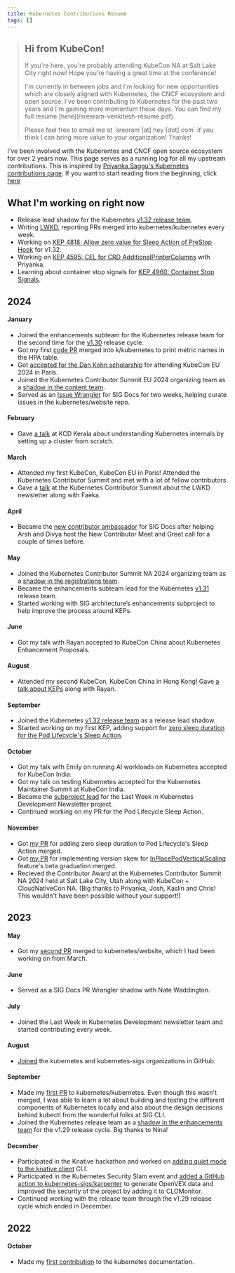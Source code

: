 ```yaml
---
title: Kubernetes Contributions Resume
tags: []
---
```


<blockquote class="callout">
  <h2>Hi from KubeCon!</h2>
  <p>If you're here, you're probably attending KubeCon NA at Salt Lake City right now! Hope you're having a great time at the conference!</p>
  <p>I'm currently in between jobs and I'm looking for new opportunities which are closely aligned with Kubernetes, the CNCF ecosystem and open source. I've been contributing to Kubernetes for the past two years and I'm gaining more momentum these days. You can find my full resume [here](/sreeram-venkitesh-resume.pdf).</p>
  <p> Please feel free to email me at `sreeram [at] hey [dot] com` if you think I can bring more value to your organization! Thanks! </p>
</blockquote>

I've been involved with the Kuberentes and CNCF open source ecosystem for over 2 years now. This page serves as a running log for all my upstream contributions. This is inspired by [Priyanka Saggu's Kubernetes contributions page](https://www.psaggu.com/kubernetes.html). If you want to start reading from the beginning, click [here](#2022)

## What I'm working on right now

- Release lead shadow for the Kubernetes [v1.32 release team](https://github.com/kubernetes/sig-release/blob/master/releases/release-1.32/release-team.md).
- Writing [LWKD](https://lwkd.info), reporting PRs merged into kubernetes/kubernetes every week.
- Working on [KEP 4818: Allow zero value for Sleep Action of PreStop Hook](https://github.com/kubernetes/enhancements/issues/4818) for v1.32.
- Working on [KEP 4595: CEL for CRD AdditionalPrinterColumns](https://github.com/kubernetes/enhancements/issues/4595) with Priyanka.
- Learning about container stop signals for [KEP 4960: Container Stop Signals](https://github.com/kubernetes/enhancements/issues/4960).

## 2024

#### January

- Joined the enhancements subteam for the Kubernetes release team for the second time for the [v1.30](https://github.com/kubernetes/sig-release/blob/master/releases/release-1.30/release-team.md) release cycle.
- Got my first [code PR](https://github.com/kubernetes/kubernetes/pull/122804) merged into k/kubernetes to print metric names in the HPA table.
- Got [accepted for the Dan Kohn scholarship](https://x.com/sreeramvnkitesh/status/1752609678151000241) for attending KubeCon EU 2024 in Paris.
- Joined the Kubernetes Contributor Summit EU 2024 organizing team as a [shadow in the content team](https://github.com/kubernetes/community/issues/7611).
- Served as an [Issue Wrangler](https://github.com/kubernetes/website/wiki/Issue-Wranglers) for SIG Docs for two weeks, helping curate issues in the kubernetes/website repo.

#### February

- Gave [a talk](https://www.youtube.com/watch?v=WLaW8Sc6FjU) at KCD Kerala about understanding Kubernetes internals by setting up a cluster from scratch.

#### March

- Attended my first KubeCon, KubeCon EU in Paris! Attended the Kubernetes Contributor Summit and met with a lot of fellow contributors.
- Gave a [talk](https://sched.co/1aOqg) at the Kubernetes Contributor Summit about the LWKD newsletter along with Faeka.

#### April

- Became the [new contributor ambassador](https://github.com/kubernetes/website/?tab=readme-ov-file#new-contributor-ambassadors) for SIG Docs after helping Arsh and Divya host the New Contributor Meet and Greet call for a couple of times before.

#### May

- Joined the Kubernetes Contributor Summit NA 2024 organizing team as a [shadow in the registrations team](https://github.com/kubernetes/community/issues/7854).
- Became the enhancements subteam lead for the Kubernetes [v1.31](https://github.com/kubernetes/sig-release/blob/master/releases/release-1.31/release-team.md) release team.
- Started working with SIG architecture’s enhancements subproject to help improve the process around KEPs.

#### June

- Got my talk with Rayan accepted to KubeCon China about Kubernetes Enhancement Proposals.

#### August

- Attended my second KubeCon, KubeCon China in Hong Kong! Gave [a talk about KEPs](https://kccncossaidevchn2024.sched.com/event/1eYZh?iframe=no) along with Rayan.

#### September

- Joined the Kubernetes [v1.32 release team](https://github.com/kubernetes/sig-release/blob/master/releases/release-1.32/release-team.md) as a release lead shadow.
- Started working on my first KEP, adding support for [zero sleep duration for the Pod Lifecycle's Sleep Action](https://github.com/kubernetes/enhancements/issues/4818).

#### October

- Got my talk with Emily on running AI workloads on Kubernetes accepted for KubeCon India.
- Got my talk on testing Kubernetes accepted for the Kubernetes Maintainer Summit at KubeCon India.
- Became the [subproject lead](https://github.com/kubernetes-sigs/lwkd/pull/447) for the Last Week in Kubernetes Development Newsletter project.
- Continued working on my PR for the Pod Lifecycle Sleep Action.

#### November

- Got [my PR](https://github.com/kubernetes/kubernetes/pull/127094) for adding zero sleep duration to Pod Lifecycle's Sleep Action merged.
- Got [my PR](https://github.com/kubernetes/kubernetes/pull/128186) for implementing version skew for [InPlacePodVerticalScaling](https://github.com/kubernetes/enhancements/issues/1287) feature's beta graduation merged.
- Recieved the Contributor Award at the Kubernetes Contributor Summit NA 2024 held at Salt Lake City, Utah along with KubeCon + CloudNativeCon NA. (Big thanks to Priyanka, Josh, Kaslin and Chris! This wouldn't have been possible without your support!)


## 2023

#### May

- Got my [second PR](https://github.com/kubernetes/website/pull/39742) merged to kubernetes/website, which I had been working on from March.

#### June

- Served as a SIG Docs PR Wrangler shadow with Nate Waddington.

#### July

- Joined the Last Week in Kubernetes Development newsletter team and started contributing every week.

#### August

- [Joined](https://github.com/kubernetes/org/issues/4426) the kubernetes and kubernetes-sigs organizations in GitHub.

#### September

- Made my [first PR](https://github.com/kubernetes/kubernetes/pull/120466) to kubernetes/kubernetes. Even though this wasn't merged, I was able to learn a lot about building and testing the different components of Kubernetes locally and also about the design decisions behind kubectl from the wonderful folks at SIG CLI.
- Joined the Kubernetes release team as a [shadow in the enhancements team](https://github.com/kubernetes/sig-release/blob/master/releases/release-1.29/release-team.md) for the v1.29 release cycle. Big thanks to Nina!

#### December

- Participated in the Knative hackathon and worked on [adding quiet mode to the knative client](https://github.com/knative/client/issues/1896) CLI.
- Participated in the Kubernetes Security Slam event and [added a GitHub action to kubernetes-sigs/karpenter](https://github.com/kubernetes-sigs/karpenter/pull/870) to generate OpenVEX data and improved the security of the project by adding it to CLOMonitor.
- Continued working with the release team through the v1.29 release cycle which ended in December.


## 2022

#### October

- Made my [first contribution](https://github.com/kubernetes/website/pull/37339) to the kubernetes documentation.
